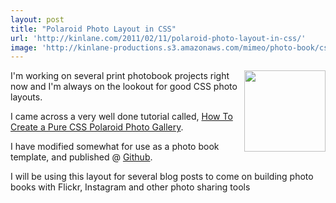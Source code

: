 ```yaml
---
layout: post
title: "Polaroid Photo Layout in CSS"
url: 'http://kinlane.com/2011/02/11/polaroid-photo-layout-in-css/'
image: 'http://kinlane-productions.s3.amazonaws.com/mimeo/photo-book/css-polaroid-photo-layout.png'
---
```


[<img class="c1" src="http://kinlane-productions.s3.amazonaws.com/mimeo/photo-book/css-polaroid-photo-layout.png" alt="" width="130" align="right" />][1]I'm working on several print photobook projects right now and I'm always on the lookout for good CSS photo layouts.

I came across a very well done tutorial called, [How To Create a Pure CSS Polaroid Photo Gallery][2].

I have modified somewhat for use as a photo book template, and published @ [Github][3].

I will be using this layout for several blog posts to come on building photo books with Flickr, Instagram and other photo sharing tools

   [1]: http://working.laneworks.net/instagram/step1.php
   [2]: http://line25.com/tutorials/how-to-create-a-pure-css-polaroid-photo-gallery
   [3]: https://gist.github.com/823364
